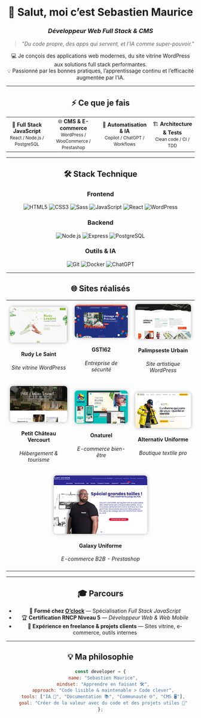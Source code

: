 <!-- 💻 Profil GitHub Pro - Sebastien Maurice -->
<!-- Inspiré du parcours O'clock / RNCP 37674 -->

<div align="center">

# 👋 Salut, moi c’est **Sebastien Maurice**
### *Développeur Web Full Stack & CMS*

> *"Du code propre, des apps qui servent, et l’IA comme super-pouvoir."*

💻 Je conçois des applications web modernes, du site vitrine WordPress aux solutions full stack performantes.  
💡 Passionné par les bonnes pratiques, l’apprentissage continu et l’efficacité augmentée par l’IA.

---

## ⚡ Ce que je fais
</div>

<table align="center">
<tr>
<td align="center">
🎯 <b>Full Stack JavaScript</b><br><small>React / Node.js / PostgreSQL</small>
</td>
<td align="center">
🌐 <b>CMS & E-commerce</b><br><small>WordPress / WooCommerce / Prestashop</small>
</td>
<td align="center">
🤖 <b>Automatisation & IA</b><br><small>Copilot / ChatGPT / Workflows</small>
</td>
<td align="center">
🏗️ <b>Architecture & Tests</b><br><small>Clean code / CI / TDD</small>
</td>
</tr>
</table>

---

<div align="center">

## 🛠️ Stack Technique

### Frontend
![HTML5](https://img.shields.io/badge/-HTML5-E34F26?logo=html5&logoColor=white)
![CSS3](https://img.shields.io/badge/-CSS3-1572B6?logo=css3&logoColor=white)
![Sass](https://img.shields.io/badge/-Sass-CC6699?logo=sass&logoColor=white)
![JavaScript](https://img.shields.io/badge/-JavaScript-F7DF1E?logo=javascript&logoColor=black)
![React](https://img.shields.io/badge/-React-61DAFB?logo=react&logoColor=black)
![WordPress](https://img.shields.io/badge/-WordPress-21759B?logo=wordpress&logoColor=white)

### Backend
![Node.js](https://img.shields.io/badge/-Node.js-339933?logo=node.js&logoColor=white)
![Express](https://img.shields.io/badge/-Express-000000?logo=express&logoColor=white)
![PostgreSQL](https://img.shields.io/badge/-PostgreSQL-4169E1?logo=postgresql&logoColor=white)

### Outils & IA
![Git](https://img.shields.io/badge/-Git-F05032?logo=git&logoColor=white)
![Docker](https://img.shields.io/badge/-Docker-2496ED?logo=docker&logoColor=white)
![ChatGPT](https://img.shields.io/badge/-ChatGPT-74aa9c?logo=openai&logoColor=white)

---
<!-- Section "Sites réalisés" -->
  ## 🌐 Sites réalisés
<div align="center">
</div>

<table align="center" style="border-collapse: collapse;">
  <tr>
    <td align="center" style="padding: 10px;">
      <a href="https://rudylesaint-magnetiseur.com" target="_blank">
        <img src="https://raw.githubusercontent.com/sebastienmaurice/sebastienmaurice/main/rudylesaint.jpg" width="250" style="border-radius: 8px; box-shadow: 0 0 10px rgba(0,0,0,0.3);">
      </a>
      <h4>Rudy Le Saint</h4>
      <p><i>Site vitrine WordPress</i></p>
    </td>
    <td align="center" style="padding: 10px;">
      <a href="https://gsti62.com/" target="_blank">
        <img src="https://raw.githubusercontent.com/sebastienmaurice/sebastienmaurice/main/gsti62.jpg" width="250" style="border-radius: 8px; box-shadow: 0 0 10px rgba(0,0,0,0.3);">
      </a>
      <h4>GSTI62</h4>
      <p><i>Entreprise de sécurité</i></p>
    </td>
    <td align="center" style="padding: 10px;">
      <a href="https://www.palimpseste-urbain.com/" target="_blank">
        <img src="https://raw.githubusercontent.com/sebastienmaurice/sebastienmaurice/main/palimpseste.jpg" width="250" style="border-radius: 8px; box-shadow: 0 0 10px rgba(0,0,0,0.3);">
      </a>
      <h4>Palimpseste Urbain</h4>
      <p><i>Site artistique WordPress</i></p>
    </td>
  </tr>
  <tr>
    <td align="center" style="padding: 10px;">
      <a href="https://www.petitchateauvercourt.com/" target="_blank">
        <img src="https://raw.githubusercontent.com/sebastienmaurice/sebastienmaurice/main/petitchateauvercourt.jpg" width="250" style="border-radius: 8px; box-shadow: 0 0 10px rgba(0,0,0,0.3);">
      </a>
      <h4>Petit Château Vercourt</h4>
      <p><i>Hébergement & tourisme</i></p>
    </td>
    <td align="center" style="padding: 10px;">
      <a href="https://onaturel.eu/" target="_blank">
        <img src="https://raw.githubusercontent.com/sebastienmaurice/sebastienmaurice/main/onaturel.jpg" width="250" style="border-radius: 8px; box-shadow: 0 0 10px rgba(0,0,0,0.3);">
      </a>
      <h4>Onaturel</h4>
      <p><i>E-commerce bien-être</i></p>
    </td>
    <td align="center" style="padding: 10px;">
      <a href="https://alternativ-uniforme.fr/" target="_blank">
        <img src="https://raw.githubusercontent.com/sebastienmaurice/sebastienmaurice/main/alternativ.jpg" width="250" style="border-radius: 8px; box-shadow: 0 0 10px rgba(0,0,0,0.3);">
      </a>
      <h4>Alternativ Uniforme</h4>
      <p><i>Boutique textile pro</i></p>
    </td>
  </tr>
  <tr>
    <td colspan="3" align="center" style="padding: 10px;">
      <a href="https://www.galaxy-uniforme.com/" target="_blank">
        <img src="https://raw.githubusercontent.com/sebastienmaurice/sebastienmaurice/main/galaxy.jpg" width="250" style="border-radius: 8px; box-shadow: 0 0 10px rgba(0,0,0,0.3);">
      </a>
      <h4>Galaxy Uniforme</h4>
      <p><i>E-commerce B2B - Prestashop</i></p>
    </td>
  </tr>
</table>

---

<div align="center">

## 🎓 Parcours
</div>

- 🧭 **Formé chez [O’clock](https://oclock.io)** — Spécialisation *Full Stack JavaScript*  
- 🏆 **Certification RNCP Niveau 5** — *Développeur Web & Web Mobile*  
- 💼 **Expérience en freelance & projets clients** — Sites vitrine, e-commerce, outils internes

---

<div align="center">

## 💡 Ma philosophie
</div>

```js
const developer = {
  name: "Sebastien Maurice",
  mindset: "Apprendre en faisant 🛠️",
  approach: "Code lisible & maintenable > Code clever",
  tools: ["IA 🤖", "Documentation 📚", "Communauté 🌐", "CMS 🖥️"],
  goal: "Créer de la valeur avec du code et des projets utiles 🚀"
};
